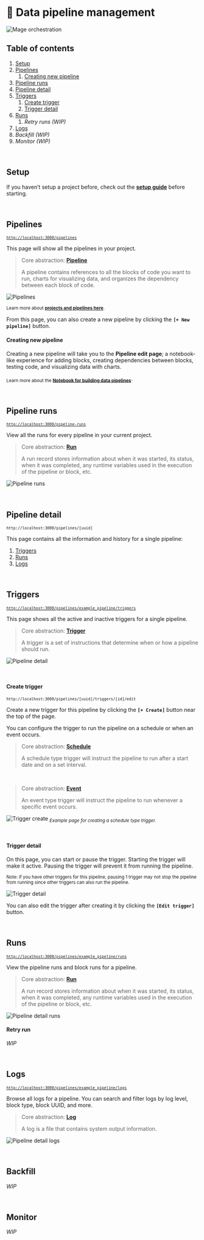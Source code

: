 # 📡 Data pipeline management

<img
  alt="Mage orchestration"
  src="https://github.com/mage-ai/assets/blob/main/orchestration-overview.gif?raw=true"
/>

## Table of contents

1. [Setup](#setup)
1. [Pipelines](#pipelines)
    1. [Creating new pipeline](#creating-new-pipeline)
1. [Pipeline runs](#pipeline-runs)
1. [Pipeline detail](#pipeline-detail)
1. [Triggers](#triggers)
    1. [Create trigger](#create-trigger)
    1. [Trigger detail](#trigger-detail)
1. [Runs](#runs)
    1. *Retry runs (WIP)*
1. [Logs](#logs)
1. *Backfill (WIP)*
1. *Monitor (WIP)*

<br />

## Setup

If you haven’t setup a project before,
check out the [<b>setup guide</b>](../../tutorials/quick_start/setup.md) before starting.

<br />

## Pipelines
<sub>[`http://localhost:3000/pipelines`](http://localhost:3000/pipelines)</sub>

This page will show all the pipelines in your project.

> Core abstraction: [<b>Pipeline</b>](../../core/abstractions.md#pipeline)
>
> A pipeline contains references to all the blocks of code you want to run,
charts for visualizing data, and organizes the dependency between each block of code.

![Pipelines](https://github.com/mage-ai/assets/blob/main/pipelines/pipelines-index.jpg?raw=true)

<sub>Learn more about [<b>projects and pipelines here</b>](../../core/abstractions.md#project).

From this page,
you can also create a new pipeline by clicking the <b>`[+ New pipeline]`</b> button.

#### Creating new pipeline

Creating a new pipeline will take you to the <b>Pipeline edit page</b>; a notebook-like experience
for adding blocks, creating dependencies between blocks, testing code,
and visualizing data with charts.

<sub>Learn more about the [<b>Notebook for building data pipelines</b>](../README.md#notebook-for-building-data-pipelines)</sub>.

<br />

## Pipeline runs
<sub>[`http://localhost:3000/pipeline-runs`](http://localhost:3000/pipeline-runs)</sub>

View all the runs for every pipeline in your current project.

> Core abstraction: [<b>Run</b>](../../core/abstractions.md#run)
>
> A run record stores information about when it was started, its status, when it was completed,
any runtime variables used in the execution of the pipeline or block, etc.

![Pipeline runs](https://github.com/mage-ai/assets/blob/main/pipelines/pipeline-runs.jpg?raw=true)

<br />

## Pipeline detail
<sub>`http://localhost:3000/pipelines/[uuid]`</sub>

This page contains all the information and history for a single pipeline:

1. [Triggers](../../core/abstractions.md#trigger)
1. [Runs](../../core/abstractions.md#run)
1. [Logs](../../core/abstractions.md#log)

<br />

## Triggers
<sub>[`http://localhost:3000/pipelines/example_pipeline/triggers`](http://localhost:3000/pipelines/example_pipeline/triggers)</sub>

This page shows all the active and inactive triggers for a single pipeline.

> Core abstraction: [<b>Trigger</b>](../../core/abstractions.md#trigger)
>
> A trigger is a set of instructions that determine when or how a pipeline should run.

![Pipeline detail](https://github.com/mage-ai/assets/blob/main/pipelines/pipeline-detail.jpg?raw=true)

<br />

#### Create trigger
<sub>`http://localhost:3000/pipelines/[uuid]/triggers/[id]/edit`</sub>

Create a new trigger for this pipeline by clicking the <b>`[+ Create]`</b>
button near the top of the page.

You can configure the trigger to run the pipeline on a schedule
or when an event occurs.

> Core abstraction: [<b>Schedule</b>](../../core/abstractions.md#schedule)
>
> A schedule type trigger will instruct the pipeline to run after a start date and on a set interval.

<br />

> Core abstraction: [<b>Event</b>](../../core/abstractions.md#event)
>
> An event type trigger will instruct the pipeline to run whenever a specific event occurs.

![Trigger create](https://github.com/mage-ai/assets/blob/main/pipelines/trigger-create.jpg?raw=true)
<sub><i>Example page for creating a schedule type trigger.</i></sub>

<br />

#### Trigger detail

On this page, you can start or pause the trigger. Starting the trigger will make it active.
Pausing the trigger will prevent it from running the pipeline.

<sub>
  Note: if you have other triggers for this pipeline,
  pausing 1 trigger may not stop the pipeline from running since other triggers can also run the pipeline.
</sub>

![Trigger detail](https://github.com/mage-ai/assets/blob/main/pipelines/trigger-detail.jpg?raw=true)

You can also edit the trigger after creating it by clicking the <b>`[Edit trigger]`</b> button.

<br />

## Runs
<sub>[`http://localhost:3000/pipelines/example_pipeline/runs`](http://localhost:3000/pipelines/example_pipeline/runs)</sub>

View the pipeline runs and block runs for a pipeline.

> Core abstraction: [<b>Run</b>](../../core/abstractions.md#run)
>
> A run record stores information about when it was started, its status, when it was completed,
any runtime variables used in the execution of the pipeline or block, etc.

![Pipeline detail runs](https://github.com/mage-ai/assets/blob/main/pipelines/pipeline-detail-runs.jpg?raw=true)

#### Retry run
*WIP*

<br />

## Logs
<sub>[`http://localhost:3000/pipelines/example_pipeline/logs`](http://localhost:3000/pipelines/example_pipeline/logs)</sub>

Browse all logs for a pipeline. You can search and filter logs by log level, block type, block UUID, and more.

> Core abstraction: [<b>Log</b>](../../core/abstractions.md#log)
>
> A log is a file that contains system output information.

![Pipeline detail logs](https://github.com/mage-ai/assets/blob/main/pipelines/pipeline-detail-logs.jpg?raw=true)

<br />

## Backfill
*WIP*

<br />

## Monitor
*WIP*

<br />
